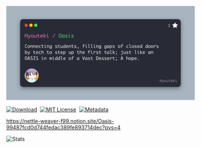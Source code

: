 ![OASIS banner image](https://github.com/Hyouteki/Oasis/blob/main/oasis_banner_image.jpg)

[![Download][download-shield]][download-url]&nbsp;
[![MIT License][license-shield]][license-url]&nbsp;
[![Metadata][metadata-shield]][metadata-url]

https://nettle-weaver-f99.notion.site/Oasis-99487fcd0d744fedac389fe893714dec?pvs=4

[license-shield]: https://img.shields.io/github/license/hyouteki/Oasis.svg?style=for-the-badge
[license-url]: https://github.com/hyouteki/Oasis/blob/master/LICENSE.md
[download-shield]: https://img.shields.io/badge/Click%20to%20download%20the-Oasis-purple?style=for-the-badge
[download-url]: https://github.com/Hyouteki/Oasis/raw/main/Oasis.apk
[metadata-shield]: https://img.shields.io/badge/Metadata-red?style=for-the-badge
[metadata-url]: https://github.com/Hyouteki/Oasis/raw/main/output-metadata.json

![Stats](https://repobeats.axiom.co/api/embed/14831a4f43ed2ae8dad648836f1fee779189978c.svg "Oasis stats")
